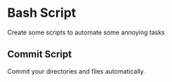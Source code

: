 # Bash Script

Create some scripts to automate some annoying tasks

## Commit Script

Commit your directories and files automatically.
